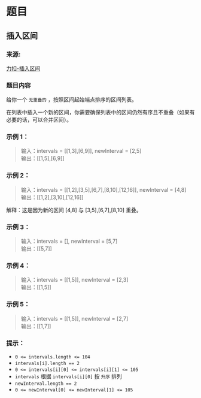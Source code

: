 # 题目

## 插入区间

### 来源:

[力扣-插入区间](https://leetcode-cn.com/problems/insert-interval/)

### 题目内容

给你一个 `无重叠的` ，按照区间起始端点排序的区间列表。

在列表中插入一个新的区间，你需要确保列表中的区间仍然有序且不重叠（如果有必要的话，可以合并区间）。

### 示例 1：

> 输入：intervals = [[1,3],[6,9]], newInterval = [2,5]<br>
> 输出：[[1,5],[6,9]]

### 示例 2：

> 输入：intervals = [[1,2],[3,5],[6,7],[8,10],[12,16]], newInterval = [4,8]<br>
> 输出：[[1,2],[3,10],[12,16]]

解释：这是因为新的区间 [4,8] 与 [3,5],[6,7],[8,10] 重叠。

### 示例 3：

> 输入：intervals = [], newInterval = [5,7]<br>
> 输出：[[5,7]]

### 示例 4：

> 输入：intervals = [[1,5]], newInterval = [2,3]<br>
> 输出：[[1,5]]

### 示例 5：

> 输入：intervals = [[1,5]], newInterval = [2,7]<br>
> 输出：[[1,7]]

### 提示：

- `0 <= intervals.length <= 104`
- `intervals[i].length == 2`
- `0 <= intervals[i][0] <= intervals[i][1] <= 105`
- `intervals` 根据 `intervals[i][0]` 按 `升序` 排列
- `newInterval.length == 2`
- `0 <= newInterval[0] <= newInterval[1] <= 105`
